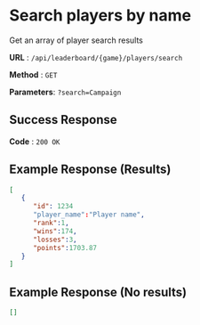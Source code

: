 # Search players by name

Get an array of player search results

**URL** : `/api/leaderboard/{game}/players/search`

**Method** : `GET`

**Parameters**: `?search=Campaign`


## Success Response

**Code** : `200 OK`


## Example Response (Results)
```json
[
   {
      "id": 1234
      "player_name":"Player name",
      "rank":1,
      "wins":174,
      "losses":3,
      "points":1703.87
   }
]
```

## Example Response (No results)
```json
[]
```
